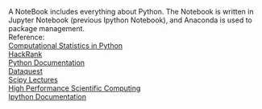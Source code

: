 A NoteBook includes everything about Python. The Notebook is written in Jupyter Notebook (previous Ipython Notebook), and Anaconda is used to package management. <br />
Reference: <br />
[Computational Statistics in Python](http://people.duke.edu/~ccc14/sta-663/index.html) <br />
[HackRank](https://www.hackerrank.com/domains/python/py-introduction) <br />
[Python Documentation](https://docs.python.org/2/library/) <br />
[Dataquest](https://www.dataquest.io/learn) <br />
[Scipy Lectures](http://www.scipy-lectures.org/)  <br />
[High Performance Scientific Computing](http://faculty.washington.edu/rjl/uwhpsc-coursera/index.html) <br />
[Ipython Documentation](http://ipython.readthedocs.org/en/stable/) <br />
